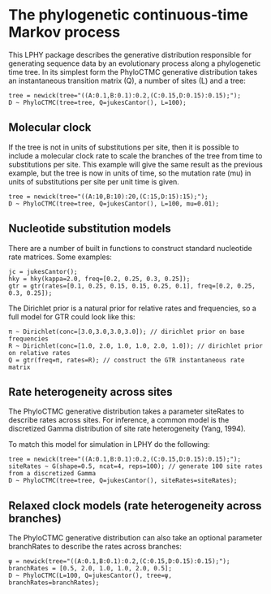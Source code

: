 # The phylogenetic continuous-time Markov process

This LPHY package describes the generative distribution responsible for generating sequence data by an
evolutionary process along a phylogenetic time tree. In its simplest form the PhyloCTMC generative
distribution takes an instantaneous transition matrix (Q), a number of sites (L) and a tree:

```
tree = newick(tree="((A:0.1,B:0.1):0.2,(C:0.15,D:0.15):0.15);");
D ~ PhyloCTMC(tree=tree, Q=jukesCantor(), L=100);
```

## Molecular clock

If the tree is not in units of substitutions per site, then it is possible to include a molecular clock rate
to scale the branches of the tree from time to substitutions per site. This example will give the same
result as the previous example, but the tree is now in units of time, so the mutation rate (mu) in units of
substitutions per site per unit time is given.

```
tree = newick(tree="((A:10,B:10):20,(C:15,D:15):15);");
D ~ PhyloCTMC(tree=tree, Q=jukesCantor(), L=100, mu=0.01);
```

## Nucleotide substitution models

There are a number of built in functions to construct standard nucleotide rate matrices. Some examples:

```
jc = jukesCantor();
hky = hky(kappa=2.0, freq=[0.2, 0.25, 0.3, 0.25]);
gtr = gtr(rates=[0.1, 0.25, 0.15, 0.15, 0.25, 0.1], freq=[0.2, 0.25, 0.3, 0.25]);
```

The Dirichlet prior is a natural prior for relative rates and frequencies, so a full model for GTR could
look like this:

```
π ~ Dirichlet(conc=[3.0,3.0,3.0,3.0]); // dirichlet prior on base frequencies
R ~ Dirichlet(conc=[1.0, 2.0, 1.0, 1.0, 2.0, 1.0]); // dirichlet prior on relative rates
Q = gtr(freq=π, rates=R); // construct the GTR instantaneous rate matrix
```

## Rate heterogeneity across sites

The PhyloCTMC generative distribution takes a parameter siteRates to describe rates across sites.
For inference, a common model is the discretized Gamma distribution of site rate heterogeneity (Yang, 1994).

To match this model for simulation in LPHY do the following:

```
tree = newick(tree="((A:0.1,B:0.1):0.2,(C:0.15,D:0.15):0.15);");
siteRates ~ G(shape=0.5, ncat=4, reps=100); // generate 100 site rates from a discretized Gamma
D ~ PhyloCTMC(tree=tree, Q=jukesCantor(), siteRates=siteRates);
```

## Relaxed clock models (rate heterogeneity across branches)

The PhyloCTMC generative distribution can also take an optional parameter branchRates to describe the
rates across branches:

```
ψ = newick(tree="((A:0.1,B:0.1):0.2,(C:0.15,D:0.15):0.15);");
branchRates = [0.5, 2.0, 1.0, 1.0, 2.0, 0.5];
D ~ PhyloCTMC(L=100, Q=jukesCantor(), tree=ψ, branchRates=branchRates);
```
